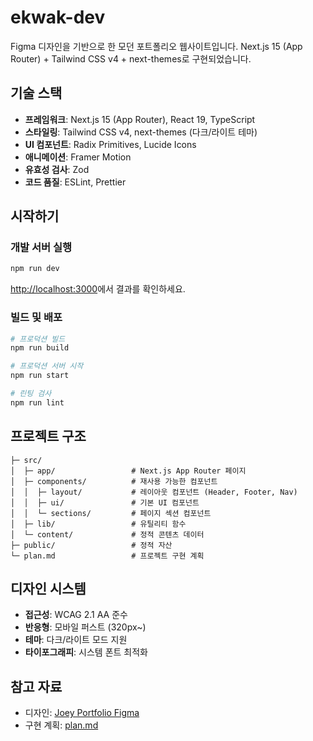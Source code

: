 # ekwak-dev

Figma 디자인을 기반으로 한 모던 포트폴리오 웹사이트입니다. Next.js 15 (App Router) + Tailwind CSS v4 + next-themes로 구현되었습니다.

## 기술 스택

- **프레임워크**: Next.js 15 (App Router), React 19, TypeScript
- **스타일링**: Tailwind CSS v4, next-themes (다크/라이트 테마)
- **UI 컴포넌트**: Radix Primitives, Lucide Icons
- **애니메이션**: Framer Motion
- **유효성 검사**: Zod
- **코드 품질**: ESLint, Prettier

## 시작하기

### 개발 서버 실행

```bash
npm run dev
```

[http://localhost:3000](http://localhost:3000)에서 결과를 확인하세요.

### 빌드 및 배포

```bash
# 프로덕션 빌드
npm run build

# 프로덕션 서버 시작
npm run start

# 린팅 검사
npm run lint
```

## 프로젝트 구조

```
├─ src/
│  ├─ app/                 # Next.js App Router 페이지
│  ├─ components/          # 재사용 가능한 컴포넌트
│  │  ├─ layout/           # 레이아웃 컴포넌트 (Header, Footer, Nav)
│  │  ├─ ui/               # 기본 UI 컴포넌트
│  │  └─ sections/         # 페이지 섹션 컴포넌트
│  ├─ lib/                 # 유틸리티 함수
│  └─ content/             # 정적 콘텐츠 데이터
├─ public/                 # 정적 자산
└─ plan.md                 # 프로젝트 구현 계획
```

## 디자인 시스템

- **접근성**: WCAG 2.1 AA 준수
- **반응형**: 모바일 퍼스트 (320px~)
- **테마**: 다크/라이트 모드 지원
- **타이포그래피**: 시스템 폰트 최적화

## 참고 자료

- 디자인: [Joey Portfolio Figma](https://www.figma.com/design/Ar4Raoh5BGzs57t5xHbeFS/Joey---Portfolio-Website--Community-?node-id=1-4&m=dev)
- 구현 계획: [plan.md](./plan.md)

